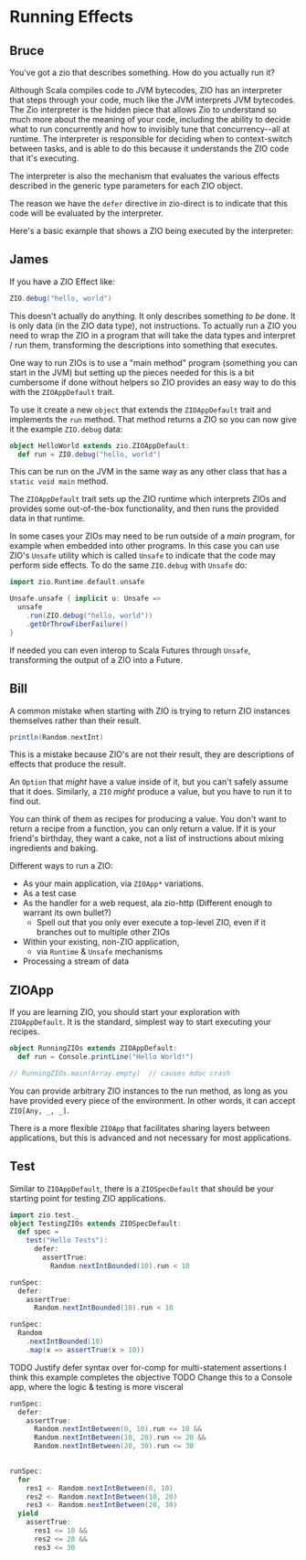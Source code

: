 # Running Effects

## Bruce
You've got a zio that describes something. How do you actually run it?

Although Scala compiles code to JVM bytecodes, ZIO has an interpreter that steps through your code, much like the JVM interprets JVM bytecodes. The Zio interpreter is the hidden piece that allows Zio to understand so much more about the meaning of your code, including the ability to decide what to run concurrently and how to invisibly tune that concurrency--all at runtime. The interpreter is responsible for deciding when to context-switch between tasks, and is able to do this because it understands the ZIO code that it's executing.

The interpreter is also the mechanism that evaluates the various effects described in the generic type parameters for each ZIO object.

The reason we have the `defer` directive in zio-direct is to indicate that this code will be evaluated by the interpreter.

Here's a basic example that shows a ZIO being executed by the interpreter:


## James

If you have a ZIO Effect like:
```scala mdoc
ZIO.debug("hello, world")
```

This doesn't actually do anything.  It only describes something *to be* done.  It is only data (in the ZIO data type), not instructions.  To actually run a ZIO you need to wrap the ZIO in a program that will take the data types and interpret / run them, transforming the descriptions into something that executes.

One way to run ZIOs is to use a "main method" program (something you can start in the JVM) but setting up the pieces needed for this is a bit cumbersome if done without helpers so ZIO provides an easy way to do this with the `ZIOAppDefault` trait.

To use it create a new `object` that extends the `ZIOAppDefault` trait and implements the `run` method.  That method returns a ZIO so you can now give it the example `ZIO.debug` data:
```scala mdoc
object HelloWorld extends zio.ZIOAppDefault:
  def run = ZIO.debug("hello, world")
```

This can be run on the JVM in the same way as any other class that has a `static void main` method.

The `ZIOAppDefault` trait sets up the ZIO runtime which interprets ZIOs and provides some out-of-the-box functionality, and then runs the provided data in that runtime.

In some cases your ZIOs may need to be run outside of a *main* program, for example when embedded into other programs.  In this case you can use ZIO's `Unsafe` utility which is called `Unsafe` to indicate that the code may perform side effects.  To do the same `ZIO.debug` with `Unsafe` do:

```scala mdoc
import zio.Runtime.default.unsafe

Unsafe.unsafe { implicit u: Unsafe =>
  unsafe
    .run(ZIO.debug("hello, world"))
    .getOrThrowFiberFailure()
}
```

If needed you can even interop to Scala Futures through `Unsafe`, transforming the output of a ZIO into a Future.





## Bill


A common mistake when starting with ZIO is trying to return ZIO instances themselves rather than their result.
```scala mdoc
println(Random.nextInt)
```
This is a mistake because ZIO's are not their result, they are descriptions of effects that produce the result.

An `Option` that _might_ have a value inside of it, but you can't safely assume that it does.
Similarly, a `ZIO` _might_ produce a value, but you have to run it to find out.

You can think of them as recipes for producing a value.
You don't want to return a recipe from a function, you can only return a value.
If it is your friend's birthday, they want a cake, not a list of instructions about mixing ingredients and baking.


Different ways to run a ZIO:
- As your main application, via `ZIOApp*` variations.
- As a test case
- As the handler for a web request, ala zio-http (Different enough to warrant its own bullet?)
  - Spell out that you only ever execute a top-level ZIO, even if it branches out to multiple other ZIOs
- Within your existing, non-ZIO application, 
  - via `Runtime` & `Unsafe` mechanisms
- Processing a stream of data

## ZIOApp
If you are learning ZIO, you should start your exploration with `ZIOAppDefault`.
It is the standard, simplest way to start executing your recipes.

```scala mdoc
object RunningZIOs extends ZIOAppDefault:
  def run = Console.printLine("Hello World!")

// RunningZIOs.main(Array.empty)  // causes mdoc crash
```
You can provide arbitrary ZIO instances to the run method, as long as you have provided every piece of the environment.
In other words, it can accept `ZIO[Any, _, _]`.

There is a more flexible `ZIOApp` that facilitates sharing layers between applications, but this is advanced and not necessary for most applications.

## Test
Similar to `ZIOAppDefault`, there is a `ZIOSpecDefault` that should be your starting point for testing ZIO applications.

```scala mdoc
import zio.test._
object TestingZIOs extends ZIOSpecDefault:
  def spec =
    test("Hello Tests"):
      defer:
        assertTrue:
          Random.nextIntBounded(10).run < 10
```

```scala mdoc
runSpec:
  defer:
    assertTrue:
      Random.nextIntBounded(10).run < 10
```

```scala mdoc
runSpec:
  Random
    .nextIntBounded(10)
    .map(x => assertTrue(x > 10))
```

TODO Justify defer syntax over for-comp for multi-statement assertions
 I think this example completes the objective
 TODO Change this to a Console app, where the logic & testing is more visceral
```scala mdoc
runSpec:
  defer:
    assertTrue:
      Random.nextIntBetween(0, 10).run <= 10 &&
      Random.nextIntBetween(10, 20).run <= 20 &&
      Random.nextIntBetween(20, 30).run <= 30
    
```
```scala mdoc
runSpec:
  for
    res1 <- Random.nextIntBetween(0, 10)
    res2 <- Random.nextIntBetween(10, 20)
    res3 <- Random.nextIntBetween(20, 30)
  yield 
    assertTrue:
      res1 <= 10 &&
      res2 <= 20 &&
      res3 <= 30

```

## 
